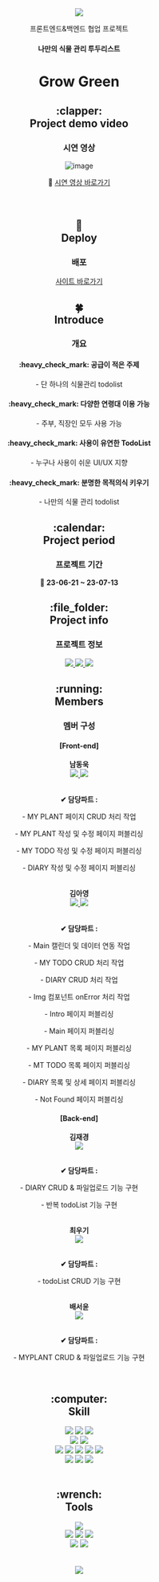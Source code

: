 <div align="center">
  <img src="https://capsule-render.vercel.app/api?type=waving&color=0:badebc,100:009a3e&height=200&section=header&text=Team%20너%20E팀이야&fontSize=60&fontColor=fff" />
</div>
<div align="center">  
  <p>프론트엔드&백엔드 협업 프로젝트</p>
  <h4>
    나만의 식물 관리 투두리스트
  </h4>
  <h1>
    Grow Green
  </h1>
</div>
<div align="center">  
  <h2>
    :clapper:<br/>
    Project demo video
  </h2>
  <h3>
    시연 영상    
  </h3>
</div>
<div align="center">

![image](https://github.com/kimaydev/winey/assets/130676442/26cb3073-5c89-4302-ae23-d027f886784d)

</div>
<div align="center"> 
  <span>
    🔹
    <a href="https://youtu.be/vHhbiamXgDo" target="_blank">시연 영상 바로가기</a>  
  </span>
</div>
<br/><br/>
<div align="center">  
  <h2>
    🌱
    <br/>
    Deploy
  </h2>
  <h3>
    배포
  </h3>
</div>
<div align="center">
  <span>    
    <a href="https://web-growgreen-eg4e2alkkyf0ef.sel4.cloudtype.app/" target="_blank">사이트 바로가기</a>
  </span>
</div>
<div align="center">  
  <h2>
    🍀<br/>
    Introduce<br/>
  </h2>
</div>
<div align="center">
  <h3>
    개요
  </h3>
</div>
<div align="center">
  <h4>
    :heavy_check_mark:
    공급이 적은 주제
  </h4>
  <p>
    - 단 하나의 식물관리 todolist
  </p>  
  <h4>
    :heavy_check_mark:
    다양한 연령대 이용 가능
  </h4>
  <p>
    - 주부, 직장인 모두 사용 가능
  </p>
  <h4>
    :heavy_check_mark:
    사용이 유연한 TodoList
  </h4>
  <p>
    - 누구나 사용이 쉬운 UI/UX 지향
  </p>  
  <h4>
    :heavy_check_mark:
    분명한 목적의식 키우기
  </h4>
  <p>
    - 나만의 식물 관리 todolist
  </p>
</div>
<div align="center">  
  <h2>
    :calendar:<br/>
    Project period
  </h2>
  <h3>
    프로젝트 기간
  </h3>
</div>
<div align="center"> 
  <p>
    🔸 <b>23-06-21 ~ 23-07-13</b>
  </p>
</div>
<div align="center">  
  <h2>
    :file_folder:<br/>
    Project info
  </h2>
  <h3>
    프로젝트 정보
  </h3>
</div>
<div align="center">  
  <div>
    <a href="https://github.com/devdong9897/growgreen" target="_blank">
        <img src="https://img.shields.io/badge/GitHub-181717?style=flat&logo=github&logoColor=fff"/>
      </a>
    <a href="https://maize-perfume-3b7.notion.site/1-TodoList-Grow-Green-d560a969307441a3a59024c019aba580?pvs=4" target="_blank">
        <img src="https://img.shields.io/badge/Notion-fff?style=flat&logo=Notion&logoColor=000"/>
      </a>
    <a href="https://www.figma.com/file/pjOQRR8Mto6i1kXXhwkIwe/%5B%ED%98%91%EC%97%85-1%EC%B0%A8-%ED%94%84%EB%A1%9C%EC%A0%9D%ED%8A%B8%5D-%EC%8B%9D%EB%AC%BC-%EA%B4%80%EB%A6%AC-%ED%88%AC%EB%91%90%EB%A6%AC%EC%8A%A4%ED%8A%B8?type=design&node-id=224-594&mode=design" target="_blank">
        <img src="https://img.shields.io/badge/Figma-F24E1E?style=flat&logo=figma&logoColor=fff"/>
      </a>
  </div>
</div>
<div align="center">  
  <h2>
    :running:<br/>
    Members
  </h2>
  <h3>
    멤버 구성
  </h3>
</div>
<div align="center">  
  <h4>
    <b>[Front-end]</b>
  </h4>
    <span>
      <b>남동욱</b>
      <br />
      <a href="https://github.com/devdong9897" target="_blank">
        <img src="https://img.shields.io/badge/GitHub-181717?style=flat&logo=github&logoColor=fff"/>
      </a>
      <a href="https://www.notion.so/5a1ea5e816354a5dbcf9d37dcaf87ab0" target="_blank">
       <img src="https://img.shields.io/badge/Notion-fff?style=flat&logo=Notion&logoColor=000"/>
      </a>
      <br />
    </span>
    <br />
    <p><b>✔ 담당파트 : </b></p>
    <p>
     - MY PLANT 페이지 CRUD 처리 작업
    </p>
    <p>
     - MY PLANT 작성 및 수정 페이지 퍼블리싱
    </p>
    <p>
     - MY TODO 작성 및 수정 페이지 퍼블리싱
    </p>
    <p>
     - DIARY 작성 및 수정 페이지 퍼블리싱
    </p>    
    <br/>
  <span>
      <b>김아영</b>
      <br />
      <a href="https://github.com/kimaydev" target="_blank">
        <img src="https://img.shields.io/badge/GitHub-181717?style=flat&logo=github&logoColor=fff"/>
      </a>            
      <a href="https://kimaydev.notion.site/kimaydev/FE-7a53f9f631f146c88c39413cd175a9d0" target="_blank">
       <img src="https://img.shields.io/badge/Notion-fff?style=flat&logo=Notion&logoColor=000"/>
      </a>
      <br />
    </span>
    <br />
    <p><b>✔ 담당파트 : </b></p>    
    <p>
      - Main 캘린더 및 데이터 연동 작업
    </p>
    <p>
      - MY TODO CRUD 처리 작업
    </p>
    <p>
      - DIARY CRUD 처리 작업
    </p>
    <p>
      - Img 컴포넌트 onError 처리 작업
    </p>
    <p>
      - Intro 페이지 퍼블리싱
    </p>
    <p>
      - Main 페이지 퍼블리싱
    </p>
    <p>
      - MY PLANT 목록 페이지 퍼블리싱
    </p>
    <p>
      - MT TODO 목록 페이지 퍼블리싱
    </p>
    <p>
      - DIARY 목록 및 상세 페이지 퍼블리싱
    </p>
    <p>
      - Not Found 페이지 퍼블리싱
    </p>
  <h4>
      <b>[Back-end]</b>
    </h4>
    <span>
      <b>김재경</b>
      <br />
      <a href="https://github.com/worud150">
        <img src="https://img.shields.io/badge/GitHub-181717?style=flat&logo=github&logoColor=fff"/>
      </a>
      <br />
    </span>
    <br />
    <p><b>✔ 담당파트 : </b></p>
    <p>
      - DIARY CRUD & 파일업로드 기능 구현
    </p>
    <p>
      - 반복 todoList 기능 구현
    </p>
    <br/>
    <span>
      <b>최우기</b>
      <br />
      <a href="https://github.com/renew23228">
        <img src="https://img.shields.io/badge/GitHub-181717?style=flat&logo=github&logoColor=fff"/>
      </a>
      <br />
    </span>
    <br />
    <p><b>✔ 담당파트 : </b></p>
    <p>
      - todoList CRUD 기능 구현
    </p>
    <br/>
    <span>
      <b>배서윤</b>
      <br />
      <a href="https://github.com/sybbb1111">
        <img src="https://img.shields.io/badge/GitHub-181717?style=flat&logo=github&logoColor=fff"/>
      </a>
      <br />
    </span>
    <br />
    <p><b>✔ 담당파트 : </b></p>
    <p>
      - MYPLANT CRUD & 파일업로드 기능 구현
    </p>    
</div>
<br/>
<div align="center">  
  <h2>
    :computer:<br/>
    Skill
  </h2>
</div>
<div align="center">
  <img src="https://img.shields.io/badge/HTML5-E34F26?style=flat&logo=html5&logoColor=fff"/>
  <img src="https://img.shields.io/badge/CSS3-1572B6?style=flat&logo=css3&logoColor=fff"/>
  <img src="https://img.shields.io/badge/JavaScript-F7DF1E?style=flat&logo=javascript&logoColor=fff"/>
  <br/>
  <img src="https://img.shields.io/badge/React-61DAFB?style=flat&logo=react&logoColor=fff"/>
  <img src="https://img.shields.io/badge/styledcomponents-DB7093?style=flat&logo=styledcomponents&logoColor=fff"/>  
  <br/>
  <img src="https://img.shields.io/badge/Swiper-528DD7?style=flat&logo=swiper&logoColor=fff"/>
  <img src="https://img.shields.io/badge/Prettier-F7B93E?style=flat&logo=prettier&logoColor=fff"/>
  <img src="https://img.shields.io/badge/Axios-5A29E4?style=flat&logo=axios&logoColor=fff"/>
  <img src="https://img.shields.io/badge/AntDesign-0170FE?style=flat&logo=antdesign&logoColor=fff"/>
  <img src="https://img.shields.io/badge/FontAwesome-528DD7?style=flat&logo=fontawesome&logoColor=fff"/>
  <br/>
  <img src="https://img.shields.io/badge/Photoshop-001d34?style=flat&logo=adobephotoshop&logoColor=2fa3f7"/>
  <img src="https://img.shields.io/badge/Illustrator-FF9A00?style=flat&logo=adobeIllustrator&logoColor=fff"/>
  <img src="https://img.shields.io/badge/Figma-F24E1E?style=flat&logo=figma&logoColor=fff"/>
</div>
<br/>
<div align="center">  
  <h2>
    :wrench:<br/>
    Tools
  </h2>
</div>
<div align="center">
  <img src="https://img.shields.io/badge/Visual Studio Code-007ACC?style=flat&logo=visualstudiocode&logoColor=fff"/>
  <br/>
  <img src="https://img.shields.io/badge/Git-F05032?style=flat&logo=git&logoColor=fff"/>
  <img src="https://img.shields.io/badge/GitHub-181717?style=flat&logo=github&logoColor=fff"/>  
  <img src="https://img.shields.io/badge/Sourcetree-0052CC?style=flat&logo=sourcetree&logoColor=fff"/>
  <br/>
  <img src="https://img.shields.io/badge/Slack-4A154B?style=flat&logo=slack&logoColor=fff"/>
  <img src="https://img.shields.io/badge/Notion-fff?style=flat&logo=Notion&logoColor=000"/>
</div>
<br/>
<br/>
<div align="center">
  <img src="https://capsule-render.vercel.app/api?type=waving&color=0:badebc,100:009a3e&height=150&section=footer" />
</div>
